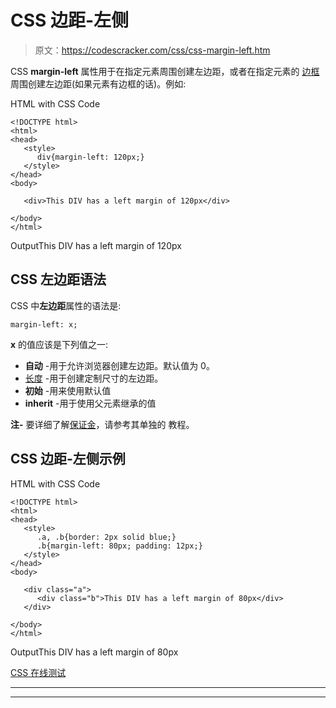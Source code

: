 # CSS 边距-左侧

> 原文：<https://codescracker.com/css/css-margin-left.htm>

CSS **margin-left** 属性用于在指定元素周围创建左边距，或者在指定元素的 [边框](/css/css-border.htm)周围创建左边距(如果元素有边框的话)。例如:

HTML with CSS Code

```
<!DOCTYPE html>
<html>
<head>
   <style>
      div{margin-left: 120px;}
   </style>
</head>
<body>

   <div>This DIV has a left margin of 120px</div>

</body>
</html>
```

OutputThis DIV has a left margin of 120px

## CSS 左边距语法

CSS 中**左边距**属性的语法是:

```
margin-left: x;
```

**x** 的值应该是下列值之一:

*   **自动** -用于允许浏览器创建左边距。默认值为 0。
*   [长度](/css/css-length-units.htm) -用于创建定制尺寸的左边距。
*   **初始** -用来使用默认值
*   **inherit** -用于使用父元素继承的值

**注-** 要详细了解[保证金](/css/css-margin.htm)，请参考其单独的 教程。

## CSS 边距-左侧示例

HTML with CSS Code

```
<!DOCTYPE html>
<html>
<head>
   <style>
      .a, .b{border: 2px solid blue;}
      .b{margin-left: 80px; padding: 12px;}
   </style>
</head>
<body>

   <div class="a">
      <div class="b">This DIV has a left margin of 80px</div>
   </div>

</body>
</html>
```

OutputThis DIV has a left margin of 80px

[CSS 在线测试](/exam/showtest.php?subid=5)

* * *

* * *